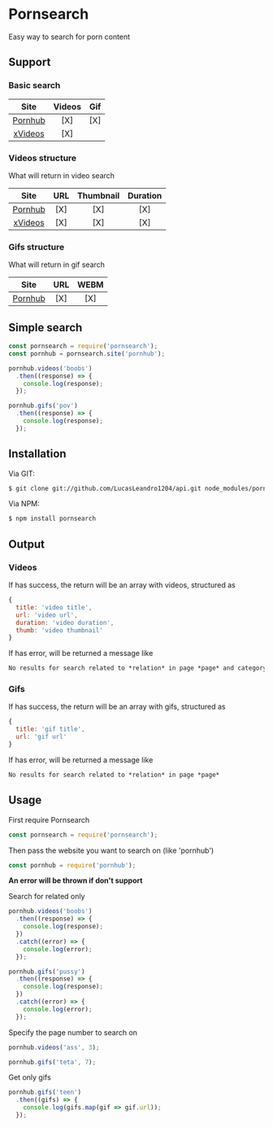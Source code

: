 # Pornsearch

Easy way to search for porn content

## Support

### Basic search

| Site                          | Videos | Gif |
|:-----------------------------:|:------:|:---:|
| [Pornhub](http://pornhub.com/) | [X]   | [X] |
| [xVideos](http://xvideos.com/) | [X]   |     |

### Videos structure
What will return in video search

| Site                          | URL | Thumbnail | Duration |
|:-----------------------------:|:---:|:---------:|:--------:|
| [Pornhub](http://pornhub.com/) |[X] | [X]       | [X]      | 
| [xVideos](http://xvideos.com/) |[X] | [X]       | [X]      |

### Gifs structure
What will return in gif search

| Site                          | URL | WEBM |
|:-----------------------------:|:---:|:----:|
| [Pornhub](http://pornhub.com/) |[X] | [X]  |


## Simple search

```js
const pornsearch = require('pornsearch');
const pornhub = pornsearch.site('pornhub');

pornhub.videos('boobs')
  .then((response) => {
    console.log(response);
  });

pornhub.gifs('pov')
  .then((response) => {
    console.log(response);
  });
```

## Installation

Via GIT:
```bash
$ git clone git://github.com/LucasLeandro1204/api.git node_modules/pornsearch
```
Via NPM:
```bash
$ npm install pornsearch
```

## Output

### Videos
If has success, the return will be an array with videos, structured as
```js
{
  title: 'video title',
  url: 'video url',
  duration: 'video duration',
  thumb: 'video thumbnail'
}
```
If has error, will be returned a message like
```Markdown
No results for search related to *relation* in page *page* and category number *number*
```

### Gifs

If has success, the return will be an array with gifs, structured as

```js
{
  title: 'gif title',
  url: 'gif url'
}
```
If has error, will be returned a message like
```Markdown
No results for search related to *relation* in page *page*
```

## Usage

First require Pornsearch
```js
const pornsearch = require('pornsearch');
```
Then pass the website you want to search on (like 'pornhub')
```js
const pornhub = require('pornhub');
```
**An error will be thrown if don't support**

Search for related only

```js
pornhub.videos('boobs')
  .then((response) => {
    console.log(response);
  })
  .catch((error) => {
    console.log(error);
  });

pornhub.gifs('pussy')
  .then((response) => {
    console.log(response);
  })
  .catch((error) => {
    console.log(error);
  });
```
Specify the page number to search on

```js
pornhub.videos('ass', 3);

pornhub.gifs('teta', 7);
```

Get only gifs
```js
pornhub.gifs('teen')
  .then((gifs) => {
    console.log(gifs.map(gif => gif.url));
  });
```
